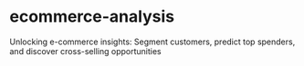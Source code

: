 # ecommerce-analysis
Unlocking e-commerce insights: Segment customers, predict top spenders, and discover cross-selling opportunities
